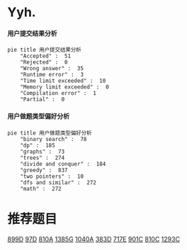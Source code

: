 # Yyh.

<!-- tabs:start -->



#### **用户提交结果分析**

```mermaid
pie title 用户提交结果分析
    "Accepted" :  51
    "Rejected" :  0
    "Wrong answer" :  35
    "Runtime error" :  3
    "Time limit exceeded" :  10
    "Memory limit exceeded" :  0
    "Compilation error" :  1
    "Partial" :  0
```

#### **用户做题类型偏好分析**

```mermaid
pie title 用户做题类型偏好分析
    "binary search" :  78
    "dp" :  185
    "graphs" :  73
    "trees" :  274
    "divide and conquer" :  184
    "greedy" :  837
    "two pointers" :  10
    "dfs and similar" :  272
    "math" :  272
```



<!-- tabs:end -->
# 推荐题目
[899D](https://codeforces.com/contest/899/problem/D)
[97D](https://codeforces.com/contest/97/problem/D)
[810A](https://codeforces.com/contest/810/problem/A)
[1385G](https://codeforces.com/contest/1385/problem/G)
[1040A](https://codeforces.com/contest/1040/problem/A)
[383D](https://codeforces.com/contest/383/problem/D)
[717E](https://codeforces.com/contest/717/problem/E)
[901C](https://codeforces.com/contest/901/problem/C)
[810C](https://codeforces.com/contest/810/problem/C)
[1293C](https://codeforces.com/contest/1293/problem/C)
